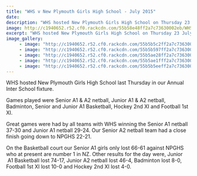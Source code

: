 ```yaml
---
title: "WHS v New Plymouth Girls High School - July 2015"
date: 
description: "WHS hosted New Plymouth Girls High School on Thursday 23 July 2015 in our Annual Inter School fixture."
image: http://c1940652.r52.cf0.rackcdn.com/55b58e48ff2a7c73630002eb/WHS-v-NPGHS-Netball-shooting-23.gif
excerpt: "WHS hosted New Plymouth Girls High School on Thursday 23 July 2015 in our Annual Inter School fixture."
image_gallery:
     - image: "http://c1940652.r52.cf0.rackcdn.com/55b5b5c2ff2a7c7363000375/WHS-v-NPGHS-netball-A2-23.7.15.7.gif"
     - image: "http://c1940652.r52.cf0.rackcdn.com/55b5b597ff2a7c7363000371/WHS-v-NPGHS-netball-shooting-23.7.gif"
     - image: "http://c1940652.r52.cf0.rackcdn.com/55b5ae28ff2a7c736300035d/WHS-v-NPGHS-Netball--23.7.gif"
     - image: "http://c1940652.r52.cf0.rackcdn.com/55b5ae1fff2a7c736300035b/WHS-v-NPGHS-Netball-23.7.gif"
     - image: "http://c1940652.r52.cf0.rackcdn.com/55b5b5eeff2a7c7363000377/WHS-v-NPGHS-netball-A2--23.7.gif"
---
```


<p><span>WHS hosted New Plymouth Girls High School last Thursday in our Annual Inter School fixture.&nbsp;</span></p>
<p><span>Games played were Senior A1 &amp; A2 netball, Junior A1 &amp; A2 netball, Badminton, Senior and Junior A1 Basketball, Hockey 2nd XI and Football 1st XI.</span></p>
<p><span>Great games were had by all teams with WHS winning the Senior A1 netball 37-30 and Junior A1 netball 29-24. Our Senior A2 netball team had a close finish going down to NPGHS 22-21.&nbsp;</span></p>
<p><span>On the Basketball court our Senior A1 girls only lost 66-61 against NPGHS who at present are number 1 in NZ. Other results for the day were, Junior &nbsp;A1 Basketball lost 74-17, Junior A2 netball lost 46-4, Badminton lost 8-0, Football 1st XI lost 10-0 and Hockey 2nd XI lost 4-0.&nbsp;</span></p>

